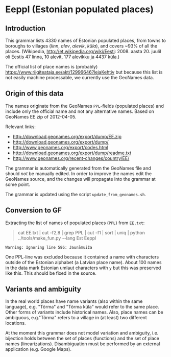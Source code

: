 Eeppl (Estonian populated places)
=================================

Introduction
------------

This grammar lists 4330 names of Estonian populated places, from towns to boroughs to
villages (_linn_, _alev_, _alevik_, _küla_), and covers ~93% of all the places.
(Wikipedia, <http://et.wikipedia.org/wiki/Eesti>:
2008. aasta 20. juulil oli Eestis 47 linna, 10 alevit, 177 alevikku ja 4437 küla.)

The official list of place names is (probably)
<https://www.riigiteataja.ee/akt/12996646?leiaKehtiv> but because this list is not
easily machine processable, we currently use the GeoNames data.

Origin of this data
-------------------

The names originate from the GeoNames `PPL`-fields (populated places)
and include only the official name and not any alternative names.
Based on GeoNames EE.zip of 2012-04-05.

Relevant links:

  * <http://download.geonames.org/export/dump/EE.zip>
  * <http://download.geonames.org/export/dump/>
  * <http://www.geonames.org/export/codes.html>
  * <http://download.geonames.org/export/dump/readme.txt>
  * <http://www.geonames.org/recent-changes/country/EE/>

The grammar is automatically generated from the GeoNames file and should _not_
be manually edited. In order to improve the names edit the GeoNames source,
and the changes will propagate into the grammar at some point.

The grammar is updated using the script `update_from_geonames.sh`.


Conversion to GF
----------------

Extracting the list of names of populated places (`PPL`) from `EE.txt`:

> cat EE.txt | cut -f2,8 | grep PPL | cut -f1 | sort | uniq | python ../tools/make_fun.py --lang Est Eeppl

	Warning: Ignoring line 586: Jaunāmuiža

One PPL-line was excluded because it contained a name with characters outside of
the Estonian alphabet (a Latvian place name). About 100 names in the data
mark Estonian umlaut characters with `y` but this was preserved like this. This
should be fixed in the source.


Variants and ambiguity
----------------------

In the real world places have name variants (also within the same language), e.g.
"Tõrma" and "Tõrma küla" would refer to the same place. Other forms of variants include
historical names.
Also, place names
can be ambiguous, e.g."Tõrma" refers to a village in (at least) two different locations.

At the moment this grammar does not model variation and ambiguity, i.e.
bijection holds between
the set of places (functions) and
the set of place names (linearizations).
Disambiguation must be performed by an external application (e.g. Google Maps).
